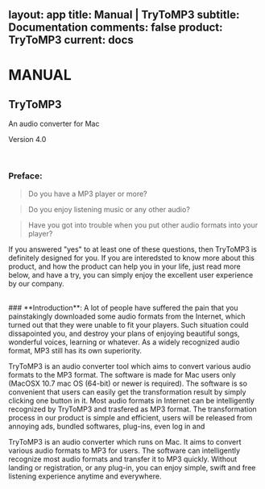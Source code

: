 layout: app
title: Manual | TryToMP3
subtitle: Documentation
comments: false
product: TryToMP3
current: docs
---

# MANUAL
## TryToMP3
An audio converter for Mac

Version 4.0

<br>

 ### **Preface**:

>Do you have a MP3 player or more?

>Do you enjoy listening music or any other audio?

>Have you got into trouble when you put other audio formats into your player?

  If you answered "yes" to at least one of these questions, then TryToMP3 is definitely designed for you. If you are interedsted to know more about this product, and how the product can help you in your life, just read more below, and have a try, you can simply enjoy the excellent user experience by our company.

<br>
 ### **Introduction**:
A lot of people have suffered the pain that you painstakingly downloaded some audio formats from the Internet, which turned out that they were unable to fit your players. Such situation could dissapointed you, and destroy your plans of enjoying beautiful songs, wonderful voices, learning or whatever. As a widely recognized audio format, MP3 still has its own superiority. 


TryToMP3 is an audio converter tool which aims to convert various audio formats to the MP3 format. The software is made for Mac users only (MacOSX 10.7 mac OS (64-bit) or newer is required). The software is so convenient that users can easily get the transformation result by simply clicking one button in it. Most audio formats in Internet can be intelligently recognized by TryToMP3 and trasfered as MP3 format. The transformation process in our product is simple and efficient, users will be released from annoying ads, bundled softwares, plug-ins, even log in and    

TryToMP3 is an audio converter which runs on Mac. It aims to convert various audio formats to MP3 for users. The software can intelligently recognize most audio formats and transfer it to MP3 quickly. Without landing or registration, or any plug-in, you can enjoy simple, swift and free listening experience anytime and everywhere.
